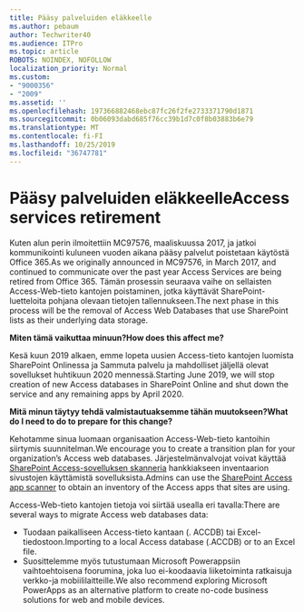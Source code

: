 ```yaml
---
title: Pääsy palveluiden eläkkeelle
ms.author: pebaum
author: Techwriter40
ms.audience: ITPro
ms.topic: article
ROBOTS: NOINDEX, NOFOLLOW
localization_priority: Normal
ms.custom:
- "9000356"
- "2009"
ms.assetid: ''
ms.openlocfilehash: 197366882468ebc87fc26f2fe2733371790d1871
ms.sourcegitcommit: 0b06093dabd685f76cc39b1d7c0f8b03883b6e79
ms.translationtype: MT
ms.contentlocale: fi-FI
ms.lasthandoff: 10/25/2019
ms.locfileid: "36747781"
---
```

# <a name="access-services-retirement"></a><span data-ttu-id="19bef-102">Pääsy palveluiden eläkkeelle</span><span class="sxs-lookup"><span data-stu-id="19bef-102">Access services retirement</span></span>

<span data-ttu-id="19bef-103">Kuten alun perin ilmoitettiin MC97576, maaliskuussa 2017, ja jatkoi kommunikointi kuluneen vuoden aikana pääsy palvelut poistetaan käytöstä Office 365.</span><span class="sxs-lookup"><span data-stu-id="19bef-103">As we originally announced in MC97576, in March 2017, and continued to communicate over the past year Access Services are being retired from Office 365.</span></span> <span data-ttu-id="19bef-104">Tämän prosessin seuraava vaihe on sellaisten Access-Web-tieto kantojen poistaminen, jotka käyttävät SharePoint-luetteloita pohjana olevaan tietojen tallennukseen.</span><span class="sxs-lookup"><span data-stu-id="19bef-104">The next phase in this process will be the removal of Access Web Databases that use SharePoint lists as their underlying data storage.</span></span>

<span data-ttu-id="19bef-105">**Miten tämä vaikuttaa minuun?**</span><span class="sxs-lookup"><span data-stu-id="19bef-105">**How does this affect me?**</span></span>

<span data-ttu-id="19bef-106">Kesä kuun 2019 alkaen, emme lopeta uusien Access-tieto kantojen luomista SharePoint Onlinessa ja Sammuta palvelu ja mahdolliset jäljellä olevat sovellukset huhtikuun 2020 mennessä.</span><span class="sxs-lookup"><span data-stu-id="19bef-106">Starting June 2019, we will stop creation of new Access databases in SharePoint Online and shut down the service and any remaining apps by April 2020.</span></span>

<span data-ttu-id="19bef-107">**Mitä minun täytyy tehdä valmistautuaksemme tähän muutokseen?**</span><span class="sxs-lookup"><span data-stu-id="19bef-107">**What do I need to do to prepare for this change?**</span></span>

<span data-ttu-id="19bef-108">Kehotamme sinua luomaan organisaation Access-Web-tieto kantoihin siirtymis suunnitelman.</span><span class="sxs-lookup"><span data-stu-id="19bef-108">We encourage you to create a transition plan for your organization’s Access web databases.</span></span> <span data-ttu-id="19bef-109">Järjestelmänvalvojat voivat käyttää [SharePoint Access-sovelluksen skanneria](https://github.com/SharePoint/PnP-Tools/tree/master/Solutions/SharePoint.AccessApp.Scanner) hankkiakseen inventaarion sivustojen käyttämistä sovelluksista.</span><span class="sxs-lookup"><span data-stu-id="19bef-109">Admins can use the [SharePoint Access app scanner](https://github.com/SharePoint/PnP-Tools/tree/master/Solutions/SharePoint.AccessApp.Scanner) to obtain an inventory of the Access apps that sites are using.</span></span>

<span data-ttu-id="19bef-110">Access-Web-tieto kantojen tietoja voi siirtää usealla eri tavalla:</span><span class="sxs-lookup"><span data-stu-id="19bef-110">There are several ways to migrate Access web databases data:</span></span>

- <span data-ttu-id="19bef-111">Tuodaan paikalliseen Access-tieto kantaan (. ACCDB) tai Excel-tiedostoon.</span><span class="sxs-lookup"><span data-stu-id="19bef-111">Importing to a local Access database (.ACCDB) or to an Excel file.</span></span>
- <span data-ttu-id="19bef-112">Suosittelemme myös tutustumaan Microsoft Powerappsiin vaihtoehtoisena foorumina, joka luo ei-koodaavia liiketoiminta ratkaisuja verkko-ja mobiililaitteille.</span><span class="sxs-lookup"><span data-stu-id="19bef-112">We also recommend exploring Microsoft PowerApps as an alternative platform to create no-code business solutions for web and mobile devices.</span></span>